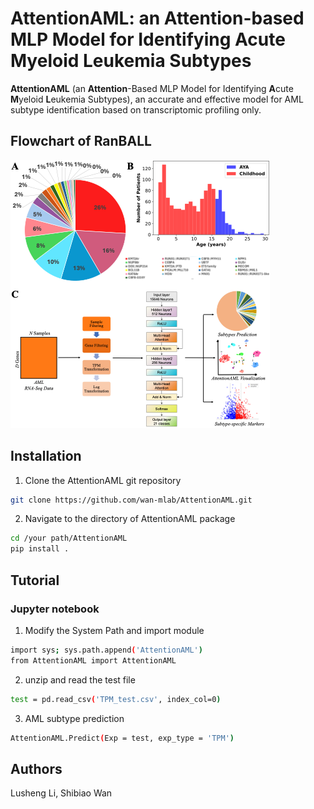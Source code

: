 # AttentionAML: an Attention-based MLP Model for Identifying Acute Myeloid Leukemia Subtypes
**AttentionAML** (an **Attention**-Based MLP Model for Identifying **A**cute **M**yeloid **L**eukemia Subtypes), an accurate and effective model for AML subtype identification based on transcriptomic profiling only.

## Flowchart of RanBALL
![Flowchart of AttentionAML](Flowchart.png)

## Installation
1. Clone the AttentionAML git repository
```bash
git clone https://github.com/wan-mlab/AttentionAML.git
```
2. Navigate to the directory of AttentionAML package
```bash
cd /your path/AttentionAML
pip install .
```
## Tutorial
### Jupyter notebook
1. Modify the System Path and import module
```bash
import sys; sys.path.append('AttentionAML')
from AttentionAML import AttentionAML
```
2. unzip and read the test file
```bash
test = pd.read_csv('TPM_test.csv', index_col=0)
```
3. AML subtype prediction
```bash
AttentionAML.Predict(Exp = test, exp_type = 'TPM')
```
## Authors
Lusheng Li, Shibiao Wan
